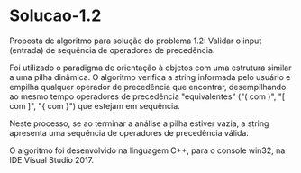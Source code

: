 # Solucao-1.2
Proposta de algoritmo para solução do problema 1.2: Validar o input (entrada) de sequência de operadores de precedência.

Foi utilizado o paradigma de orientação à objetos com uma estrutura similar a uma pilha dinâmica. O algoritmo verifica a string informada pelo usuário e empilha qualquer operador de precedência que encontrar, desempilhando ao mesmo tempo operadores de precedência "equivalentes" ("( com )", "[ com ]", "{ com }") que estejam em sequência.

Neste processo, se ao terminar a análise a pilha estiver vazia, a string apresenta uma sequência de operadores de precedência válida. 

O algoritmo foi desenvolvido na linguagem C++, para o console win32, na IDE Visual Studio 2017.
